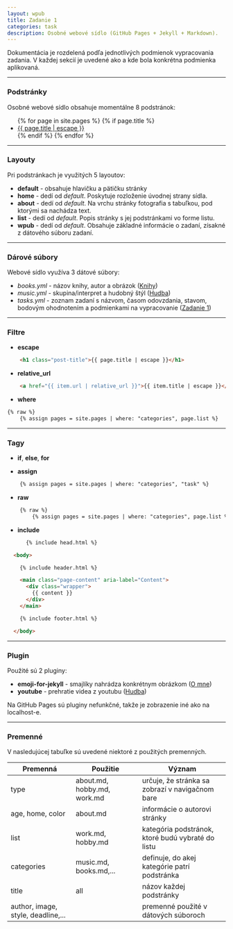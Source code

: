 ```yaml
---
layout: wpub
title: Zadanie 1
categories: task
description: Osobné webové sídlo (GitHub Pages + Jekyll + Markdown).
---
```

Dokumentácia je rozdelená podľa jednotlivých podmienok vypracovania zadania. V každej sekcií je uvedené ako a kde bola konkrétna podmienka aplikovaná.

---
### Podstránky

Osobné webové sídlo obsahuje momentálne 8 podstránok:

  <ul>
    {% for page in site.pages %}
    {% if page.title %}
    <li>
        <a href="{{ page.url | relative_url }}">{{ page.title | escape }}</a>
    </li>
    {% endif %}
    {% endfor %}
  </ul>

---
### Layouty

Pri podstránkach je využitých 5 layoutov:

* **default** - obsahuje hlavičku a pätičku stránky
* **home** - dedí od *default*. Poskytuje rozloženie úvodnej strany sídla.
* **about** - dedí od *default*. Na vrchu stránky fotografia s tabuľkou, pod ktorými sa nachádza text.
* **list** - dedí od *default*. Popis stránky s jej podstránkami vo forme listu.
* **wpub** - dedí od *default*. Obsahuje základné informácie o zadaní, zísakné z dátového súboru zadaní.

---
### Dárové súbory

Webové sídlo využíva 3 dátové súbory: 

* *books.yml* - názov knihy, autor a obrázok ([Knihy](/hobby/books.html))
* *music.yml* - skupina/interpret a hudobný štýl ([Hudba](/hobby/music.html))
* *tasks.yml* - zoznam zadaní s názvom, časom odovzdania, stavom, bodovým ohodnotením a podmienkami na vypracovanie ([Zadanie 1](/work/wpub/Zadanie%201.html))

---
### Filtre

* **escape**
```html
    <h1 class="post-title">{{ page.title | escape }}</h1>
```

* **relative_url**
```html
	<a href="{{ item.url | relative_url }}">{{ item.title | escape }}</a>
```

* **where**
```html
{% raw %}
	{% assign pages = site.pages | where: "categories", page.list %}
```

---
### Tagy

* **if**, **else**, **for**

* **assign**
```html
	{% assign pages = site.pages | where: "categories", "task" %}
``` 

* **raw**
```html
	{% raw %}
		{% assign pages = site.pages | where: "categories", page.list %}
```

* **include**
```html
	  {% include head.html %}

  <body>

    {% include header.html %}

    <main class="page-content" aria-label="Content">
      <div class="wrapper">
        {{ content }}
      </div>
    </main>

    {% include footer.html %}

  </body>
```

---
### Plugin

Použité sú 2 pluginy:

* **emoji-for-jekyll** - smajlíky nahrádza konkrétnym obrázkom ([O mne](/about.html))
* **youtube** - prehratie videa z youtubu ([Hudba](/hobby/music.html))

Na GitHub Pages sú pluginy nefunkčné, takže je zobrazenie iné ako na localhost-e.

---
### Premenné

V nasledujúcej tabuľke sú uvedené niektoré z použitých premenných.

|Premenná|Použitie|Význam
|---|---|---
|type|about.md, hobby.md, work.md|určuje, že stránka sa zobrazí v navigačnom bare
|age, home, color|about.md|informácie o autorovi stránky
|list|work.md, hobby.md|kategória podstránok, ktoré budú vybraté do listu
|categories|music.md, books.md,...|definuje, do akej kategórie patrí podstránka
|title|all|názov každej podstránky
|author, image, style, deadline,...||premenné použité v dátových súboroch
